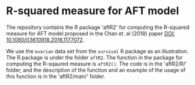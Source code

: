 <!--- R2_AFT --->

# R-squared measure for AFT model

The repository contains the R package 'aftR2' for computing the R-squared measure for AFT model proposed in the Chan et. al (2018) paper [DOI: 10.1080/03610918.2016.1177072](https://doi.org/10.1080/03610918.2016.1177072).

We use the `ovarian` data set from the `survival` R package as an illustration.
The R package is under the folder `aftR2`. The function in the package for computing the R-sqaured measure is `aftR2()`. The code is in the 'aftR2/R/' folder, and the description of the function and an example of the usage of this function is in the 'aftR2/man/' folder.
